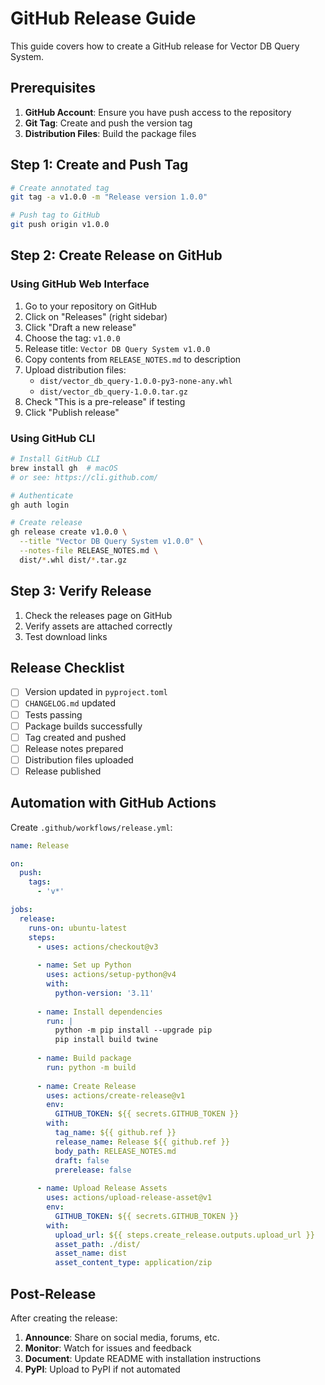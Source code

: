 # GitHub Release Guide

This guide covers how to create a GitHub release for Vector DB Query System.

## Prerequisites

1. **GitHub Account**: Ensure you have push access to the repository
2. **Git Tag**: Create and push the version tag
3. **Distribution Files**: Build the package files

## Step 1: Create and Push Tag

```bash
# Create annotated tag
git tag -a v1.0.0 -m "Release version 1.0.0"

# Push tag to GitHub
git push origin v1.0.0
```

## Step 2: Create Release on GitHub

### Using GitHub Web Interface

1. Go to your repository on GitHub
2. Click on "Releases" (right sidebar)
3. Click "Draft a new release"
4. Choose the tag: `v1.0.0`
5. Release title: `Vector DB Query System v1.0.0`
6. Copy contents from `RELEASE_NOTES.md` to description
7. Upload distribution files:
   - `dist/vector_db_query-1.0.0-py3-none-any.whl`
   - `dist/vector_db_query-1.0.0.tar.gz`
8. Check "This is a pre-release" if testing
9. Click "Publish release"

### Using GitHub CLI

```bash
# Install GitHub CLI
brew install gh  # macOS
# or see: https://cli.github.com/

# Authenticate
gh auth login

# Create release
gh release create v1.0.0 \
  --title "Vector DB Query System v1.0.0" \
  --notes-file RELEASE_NOTES.md \
  dist/*.whl dist/*.tar.gz
```

## Step 3: Verify Release

1. Check the releases page on GitHub
2. Verify assets are attached correctly
3. Test download links

## Release Checklist

- [ ] Version updated in `pyproject.toml`
- [ ] `CHANGELOG.md` updated
- [ ] Tests passing
- [ ] Package builds successfully
- [ ] Tag created and pushed
- [ ] Release notes prepared
- [ ] Distribution files uploaded
- [ ] Release published

## Automation with GitHub Actions

Create `.github/workflows/release.yml`:

```yaml
name: Release

on:
  push:
    tags:
      - 'v*'

jobs:
  release:
    runs-on: ubuntu-latest
    steps:
      - uses: actions/checkout@v3
      
      - name: Set up Python
        uses: actions/setup-python@v4
        with:
          python-version: '3.11'
      
      - name: Install dependencies
        run: |
          python -m pip install --upgrade pip
          pip install build twine
      
      - name: Build package
        run: python -m build
      
      - name: Create Release
        uses: actions/create-release@v1
        env:
          GITHUB_TOKEN: ${{ secrets.GITHUB_TOKEN }}
        with:
          tag_name: ${{ github.ref }}
          release_name: Release ${{ github.ref }}
          body_path: RELEASE_NOTES.md
          draft: false
          prerelease: false
      
      - name: Upload Release Assets
        uses: actions/upload-release-asset@v1
        env:
          GITHUB_TOKEN: ${{ secrets.GITHUB_TOKEN }}
        with:
          upload_url: ${{ steps.create_release.outputs.upload_url }}
          asset_path: ./dist/
          asset_name: dist
          asset_content_type: application/zip
```

## Post-Release

After creating the release:

1. **Announce**: Share on social media, forums, etc.
2. **Monitor**: Watch for issues and feedback
3. **Document**: Update README with installation instructions
4. **PyPI**: Upload to PyPI if not automated